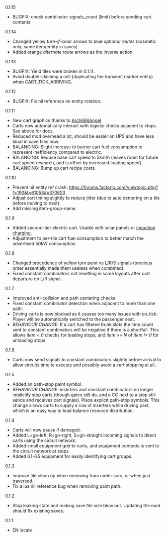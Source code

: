 0.1.15

* BUGFIX: check combinator signals_count (limit) before sending cart contents

0.1.14

* Changed yellow *turn-if-clear* arrows to blue *optional routes* (cosmetic only; same item/entity in saves).
* Added orange *alternate route* arrows as the inverse action.

0.1.13

* BUGFIX: Yield tiles were broken in 0.1.11.
* Avoid double-claiming a cell (duplicating the transient marker entity) when CART_TICK_ARRIVING.

0.1.12

* BUGFIX: Fix nil reference on entity rotation.

0.1.11

* New cart graphics thanks to [Arch666Angel](https://mods.factorio.com/user/Arch666Angel)
* Carts now automatically interact with logistic chests adjacent to stops. See above for docs.
* Reduced mod overhead a lot; should be easier on UPS and have less bloat in save files now.
* BALANCING: Slight increase to burner cart fuel consumption to represent inefficiency compared to electric.
* BALANCING: Reduce base cart speed to 5km/h (leaves room for future cart speed research, and is offset by increased loading speed).
* BALANCING: Bump up cart recipe costs.

0.1.10

* Prevent nil entity ref crash: https://forums.factorio.com/viewtopic.php?f=190&t=61053#p370623 .
* Adjust cart timing slightly to reduce jitter (due to auto centering on a tile before moving to next).
* Add missing item-group-name.

0.1.9

* Added second-tier electric cart. Usable with solar panels or [induction charging](https://mods.factorio.com/mod/Induction%20Charging).
* Adjustment to per-tile cart fuel consumption to better match the advertised 50kW consumption.

0.1.8

* Changed precedence of yellow turn paint vs L/R/S signals (previous order essentially made them useless when combined).
* Fixed constant combinators not resetting in some layouts after cart departure on L/R signal.

0.1.7

* Improved anti-collision and path centering checks.
* Fixed constant combinator detection when adjacent to more than one path.
* Driving carts is now blocked as it causes too many issues with on_tick. Player will be automatically switched to the passenger seat.
* *BEHAVIOUR CHANGE*: If a cart has filtered trunk slots the item count sent to constant combinators will be negative if there is a shortfall. This allows *item < 0* checks for loading stops, and *item >= N* of *item != 0* for unloading stops.

0.1.6

* Carts now send signals to constant combinators slightly before arrival to allow circuits time to execute and possibly avoid a cart stopping at all.

0.1.5

* Added an path-stop paint symbol.
* *BEHAVIOUR CHANGE*: inserters and constant combinators no longer implicitly stop carts (though gates still do, and a CC next to a stop still sends and receives cart signals). Place explicit path-stop symbols. This change allows carts to supply a row of inserters while driving past, which is an easy way to load balance resource distribution.

0.1.4

* Carts will now pause if damaged.
* Added L=go-left, R=go-right, S=go-straight incoming signals to direct carts using the circuit network.
* Added small equipment grid to carts, and equipment contents is sent to the circuit network at stops.
* Added G1-G5 equipment for easily identifying cart groups.

0.1.3

* Improve tile clean up when removing from under cars, or when just traversed.
* Fix a lua nil reference bug when removing paint path.

0.1.2

* Stop leaking state and making save file size blow out. Updating the mod should fix existing saves.

0.1.1

* EN locale
